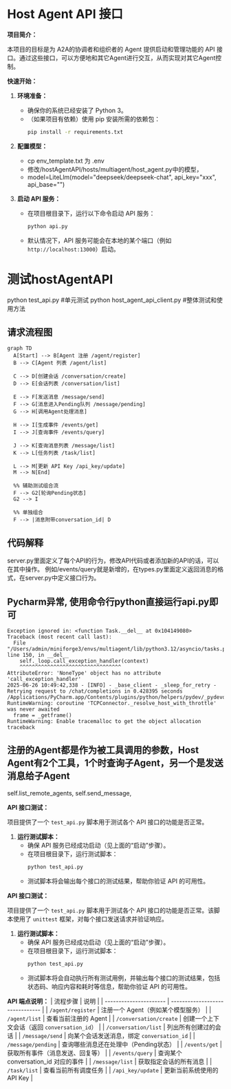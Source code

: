# Host Agent API 接口

**项目简介：**

本项目的目标是为 A2A的协调者和组织者的 Agent 提供启动和管理功能的 API 接口。通过这些接口，可以方便地和其它Agent进行交互，从而实现对其它Agent控制。


**快速开始：**

1.  **环境准备：**
    * 确保你的系统已经安装了 Python 3。
    * （如果项目有依赖）使用 pip 安装所需的依赖包：
        ```bash
        pip install -r requirements.txt
        ```
2. **配置模型：**
    * cp env_template.txt 为 .env 
    * 修改/hostAgentAPI/hosts/multiagent/host_agent.py中的模型，
    * model=LiteLlm(model="deepseek/deepseek-chat", api_key="xxx", api_base="")


3. **启动 API 服务：**
    * 在项目根目录下，运行以下命令启动 API 服务：
        ```bash
        python api.py
        ```
    * 默认情况下，API 服务可能会在本地的某个端口（例如 `http://localhost:13000`）启动。

# 测试hostAgentAPI
python test_api.py  #单元测试
python host_agent_api_client.py  #整体测试和使用方法

## 请求流程图
```mermaid
graph TD
  A[Start] --> B[Agent 注册 /agent/register]
  B --> C[Agent 列表 /agent/list]

  C --> D[创建会话 /conversation/create]
  D --> E[会话列表 /conversation/list]

  E --> F[发送消息 /message/send]
  F --> G[消息进入Pending队列 /message/pending]
  G --> H[调用Agent处理消息]

  H --> I[生成事件 /events/get]
  I --> J[查询事件 /events/query]

  J --> K[查询消息列表 /message/list]
  K --> L[任务列表 /task/list]

  L --> M[更新 API Key /api_key/update]
  M --> N[End]

  %% 辅助测试组合流
  F --> G2[轮询Pending状态]
  G2 --> I

  %% 单独组合
  F --> |消息附带conversation_id| D
```

## 代码解释
server.py里面定义了每个API的行为，修改API代码或者添加新的API的话，可以在其中操作。
例如/events/query就是新增的，在types.py里面定义返回消息的格式，在server.py中定义接口行为。

## Pycharm异常, 使用命令行python直接运行api.py即可
```
Exception ignored in: <function Task.__del__ at 0x104149080>
Traceback (most recent call last):
  File "/Users/admin/miniforge3/envs/multiagent/lib/python3.12/asyncio/tasks.py", line 150, in __del__
    self._loop.call_exception_handler(context)
    ^^^^^^^^^^^^^^^^^^^^^^^^^^^^^^^^^
AttributeError: 'NoneType' object has no attribute 'call_exception_handler'
2025-06-26 10:49:42,338 - [INFO] - _base_client - _sleep_for_retry - Retrying request to /chat/completions in 0.428395 seconds
/Applications/PyCharm.app/Contents/plugins/python/helpers/pydev/_pydevd_bundle/pydevd_pep_669_tracing.py:510: RuntimeWarning: coroutine 'TCPConnector._resolve_host_with_throttle' was never awaited
  frame = _getframe()
RuntimeWarning: Enable tracemalloc to get the object allocation traceback
```

## 注册的Agent都是作为被工具调用的参数，Host Agent有2个工具，1个时查询子Agent，另一个是发送消息给子Agent
self.list_remote_agents,
self.send_message, 


**API 接口测试：**

项目提供了一个 `test_api.py` 脚本用于测试各个 API 接口的功能是否正常。

1.  **运行测试脚本：**
    * 确保 API 服务已经成功启动（见上面的“启动”步骤）。
    * 在项目根目录下，运行测试脚本：
        ```bash
        python test_api.py
        ```
    * 测试脚本将会输出每个接口的测试结果，帮助你验证 API 的可用性。


**API 接口测试：**

项目提供了一个 `test_api.py` 脚本用于测试各个 API 接口的功能是否正常。该脚本使用了 `unittest` 框架，对每个接口发送请求并验证响应。

1.  **运行测试脚本：**
    * 确保 API 服务已经成功启动（见上面的“启动”步骤）。
    * 在项目根目录下，运行测试脚本：
        ```bash
        python test_api.py
        ```
    * 测试脚本将会自动执行所有测试用例，并输出每个接口的测试结果，包括状态码、响应内容和耗时等信息，帮助你验证 API 的可用性。


**API 端点说明：**
| 流程步骤                   | 说明                              |
| ---------------------- | ------------------------------- |
| `/agent/register`      | 注册一个 Agent（例如某个模型服务）            |
| `/agent/list`          | 查看当前注册的 Agent                   |
| `/conversation/create` | 创建一个上下文会话（返回 `conversation_id`） |
| `/conversation/list`   | 列出所有创建过的会话                      |
| `/message/send`        | 向某个会话发送消息，绑定 `conversation_id`  |
| `/message/pending`     | 查询哪些消息还在处理中（Pending状态）          |
| `/events/get`          | 获取所有事件（消息发送、回复等）                |
| `/events/query`        | 查询某个 conversation_id 对应的事件     |
| `/message/list`        | 获取指定会话的所有消息                     |
| `/task/list`           | 查看当前所有调度任务                      |
| `/api_key/update`      | 更新当前系统使用的 API Key               |
